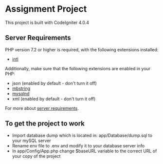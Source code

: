 # Assignment Project
This project is built with CodeIgniter 4.0.4

## Server Requirements

PHP version 7.2 or higher is required, with the following extensions installed: 

- [intl](http://php.net/manual/en/intl.requirements.php)

Additionally, make sure that the following extensions are enabled in your PHP:

- json (enabled by default - don't turn it off)
- [mbstring](http://php.net/manual/en/mbstring.installation.php)
- [mysqlnd](http://php.net/manual/en/mysqlnd.install.php)
- xml (enabled by default - don't turn it off)

For more about [server requirements](https://codeigniter4.github.io/userguide/intro/requirements.html).

## To get the project to work

- Import database dump which is located in: app/Database/dump.sql to your mySQL server
- Rename env file to .env and modify it to your database server info
- In app/Config/App.php change $baseURL variable to the correct URL of your copy of the project

